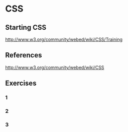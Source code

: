 # CSS

## Starting CSS

http://www.w3.org/community/webed/wiki/CSS/Training

## References

http://www.w3.org/community/webed/wiki/CSS

## Exercises

### 1

### 2

### 3
